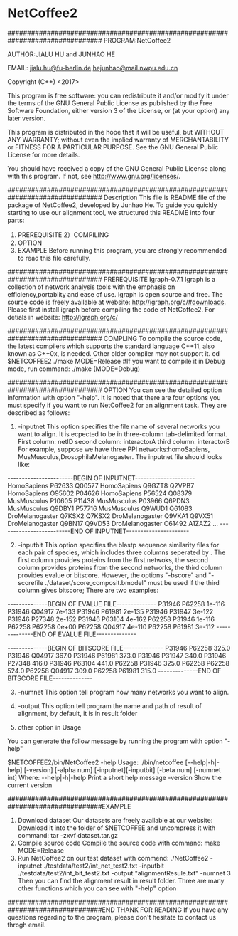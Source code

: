 # NetCoffee2
################################################################################
PROGRAM:NetCoffee2

AUTHOR:JIALU HU and JUNHAO HE

EMAIL: jialu.hu@fu-berlin.de  hejunhao@mail.nwpu.edu.cn

Copyright (C++) <2017>  <Junhao He>


This program is free software: you can redistribute it and/or modify
it under the terms of the GNU General Public License as published by
the Free Software Foundation, either version 3 of the License, or
(at your option) any later version.

This program is distributed in the hope that it will be useful,
but WITHOUT ANY WARRANTY; without even the implied warranty of
MERCHANTABILITY or FITNESS FOR A PARTICULAR PURPOSE.  See the
GNU General Public License for more details.

You should have received a copy of the GNU General Public License
along with this program.  If not, see <http://www.gnu.org/licenses/>.

################################################################################
Description
This file is README file of the package of NetCoffee2, developed by Junhao He.
To guide you quickly starting to use our alignment tool, we structured this README into four parts:
1) PREREQUISITE
2）COMPILING
3) OPTION
4) EXAMPLE
Before running this program, you are strongly recommended to read this file carefully.

################################################################################
PREREQUISITE
Igraph-0.7.1
Igraph is a collection of network analysis tools with the emphasis on efficiency,portablity and ease of use. Igraph is open source and free.
The source code is freely available at website: http://igraph.org/c/#downloads.
Please first install igraph before compiling the code of NetCoffee2.
For detials in website: http://igraph.org/c/

################################################################################
COMPLING
To compile the source code, the latest compilers which supports the standard language C++11, also known as C++0x, is needed. Other older compiler may not support it.
cd $NETCOFFEE2
./make MODE=Release
#If you want to compile it in Debug mode, run command:
./make (MODE=Debug)

################################################################################
OPTION
You can see the detailed option information with option "-help".
It is noted that there are four options you must specify if you want to run NetCoffee2 for an alignment task. They are described as follows:

1. -inputnet
This option specifies the file name of several networks you want to align.
It is ecpected to be in three-column tab-delimited format.
First column: netID
second column: interactorA
third column: interactorB
For example, suppose we have three PPI networks:homoSapiens, MusMusculus,DrosophilaMelanogaster. The inputnet file should looks like:

-----------------------BEGIN OF INPUTNET---------------------
HomoSapiens	P62633	Q00577
HomoSapiens	Q9GZT8	Q2VPB7
HomoSapiens	O95602	P04626
HomoSapiens	P56524	Q08379
MusMusculus	P10605	P11438
MusMusculus	P03966	Q6PDN3
MusMusculus	Q9DBY1	P57716
MusMusculus	Q9WUD1	Q61083
DroMelanogaster	Q7KSX2	Q7KSX2
DroMelanogaster	Q9VKA1	Q9VX51
DroMelanogaster	Q9BN17	Q9VD53
DroMelanogaster	O61492	A1ZAZ2
...
-------------------------END OF INPUTNET----------------------

2. -inputbit
This option specifies the blastp sequence similarity files for each pair of species, which includes three columns seperated by <TAB>.
The first column provides proteins from the first netwoks, the second column provides proteins from the second networks, the third column provides evalue or bitscore.
However, the options "-bscore" and "-scorefile ./dataset/score_composit.bmodel" must be used if the third column gives bitscore;
There are two examples:

--------------BEGIN OF EVALUE FILE--------------
P31946	P62258	1e-116
P31946	Q04917	7e-133
P31946	P61981	2e-135
P31946	P31947	3e-122
P31946	P27348	2e-152
P31946	P63104	4e-162
P62258	P31946	1e-116
P62258	P62258	 0e+00
P62258	Q04917	4e-110
P62258	P61981	3e-112
--------------END OF EVALUE FILE--------------

--------------BEGIN OF BITSCORE FILE--------------
P31946	P62258	  325.0
P31946	Q04917	  367.0
P31946	P61981	  373.0
P31946	P31947	  340.0
P31946	P27348	  416.0
P31946	P63104	  441.0
P62258	P31946	  325.0
P62258	P62258	  524.0
P62258	Q04917	  309.0
P62258	P61981	  315.0
--------------END OF BITSCORE FILE--------------

3. -numnet
This option tell program how many networks you want to align.

4. -output
This option tell program the name and path of result of alignment, by default, it is in result folder

5. other option in Usage

You can generate the follow message by running the program with option "-help"

$NETCOFFEE2/bin/NetCoffee2 -help
Usage:
./bin/netcoffee
     [--help|-h|-help] [-version] [-alpha num] [-inputnet][-inputbit]
     [-beta num] [-numnet int]
Where:
  --help|-h|-help
     Print a short help message
  -version
     Show the current version


################################################################################EXAMPLE
1. Download dataset
Our datasets are freely available at our website:
Download it into the folder of $NETCOFFEE and uncompress it with command:
tar -zxvf dataset.tar.gz
2. Compile source code
Compile the source code with command:
make MODE=Release
3. Run NetCoffee2 on our test dataset with commend:
./NetCoffee2 -inputnet ./testdata/test2/int_net_test2.txt -inputbit ./testdata/test2/int_bit_test2.txt -output "alignmentResule.txt" -numnet 3
Then you can find the alignment result in result folder.
Three are many other functions which you can see with "-help" option

################################################################################END
THANK FOR READING
If you have any questions regarding to the program, please don't hesitate to contact us throgh email.

